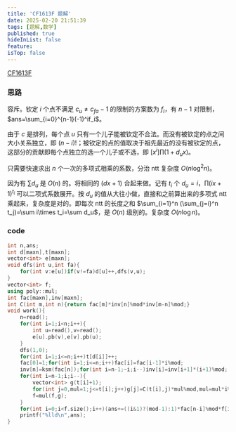```yaml
---
title: 'CF1613F 题解'
date: 2025-02-20 21:51:39
tags: [题解,数学]
published: true
hideInList: false
feature: 
isTop: false
---
```


[CF1613F](https://www.luogu.com.cn/problem/CF1613F)

### 思路

容斥。钦定 $i$ 个点不满足 $c_u\neq c_{fa}-1$ 的限制的方案数为 $f_i$，有 $n-1$ 对限制，$ans=\sum_{i=0}^{n-1}(-1)^if_i$。

由于 $c$ 是排列，每个点 $u$ 只有一个儿子能被钦定不合法。而没有被钦定的点之间大小关系独立，即 $(n-i)!$；被钦定的点的值取决于祖先最近的没有被钦定的点，这部分的贡献即每个点独立的选一个儿子或不选，即 $[x^i]\prod(1+d_ux)$。

只需要快速求出 $n$ 个一次的多项式相乘的系数，分治 ntt 复杂度 $O(n\log^2 n)$。

因为有 $\sum d_u$ 是 $O(n)$ 的。将相同的 $(dx+1)$ 合起来做。记有 $t_i$ 个 $d_u=i$，$\prod (ix+1)^{t_i}$ 可以二项式系数展开。按 $d_u$ 的值从大往小做，直接和之前算出来的多项式 ntt 乘起来，复杂度是对的。即每次 ntt 的长度之和 $\sum_{i=1}^n (\sum_{j=i}^n t_j)=\sum i\times t_i=\sum d_u$，是 $O(n)$ 级别的。复杂度 $O(n\log n)$。

### code

```cpp
int n,ans;
int d[maxn],t[maxn];
vector<int> e[maxn];
void dfs(int u,int fa){
	for(int v:e[u])if(v!=fa)d[u]++,dfs(v,u);
}
vector<int> f;
using poly::mul;
int fac[maxn],inv[maxn];
int C(int m,int n){return fac[m]*inv[n]%mod*inv[m-n]%mod;}
void work(){
	n=read();
	for(int i=1;i<n;i++){
		int u=read(),v=read();
		e[u].pb(v),e[v].pb(u);
	}
	dfs(1,0);
	for(int i=1;i<=n;i++)t[d[i]]++;
	fac[0]=1;for(int i=1;i<=n;i++)fac[i]=fac[i-1]*i%mod;
	inv[n]=ksm(fac[n]);for(int i=n-1;~i;i--)inv[i]=inv[i+1]*(i+1)%mod;
	for(int i=n-1;i;i--){
		vector<int> g(t[i]+1);
		for(int j=0,mul=1;j<=t[i];j++)g[j]=C(t[i],j)*mul%mod,mul=mul*i%mod;
		f=mul(f,g);
	}
	for(int i=0;i<f.size();i++)(ans+=((i&1)?(mod-1):1)*fac[n-i]%mod*f[i])%=mod;
	printf("%lld\n",ans);
}
```


